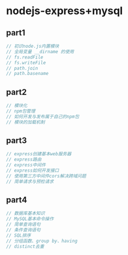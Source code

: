 # nodejs-express+mysql

## part1
```js
// 初识node.js内置模块
// 全局变量 __dirname 的使用
// fs.readFile
// fs.writeFile
// path.join
// path.basename
```

## part2
```js
// 模块化
// npm包管理
// 如何开发与发布属于自己的npm包
// 模块的加载机制
```

## part3
```js
// express创建基本web服务器
// express路由
// express中间件
// express如何开发接口
// 使用第三方中间件cors解决跨域问题
// 简单请求与预检请求
```

## part4
```js
// 数据库基本知识
// MySQL基本命令操作
// 简单查询语句
// 条件查询语句
// SQL排序
// 分组函数、group by、having
// distinct去重
```